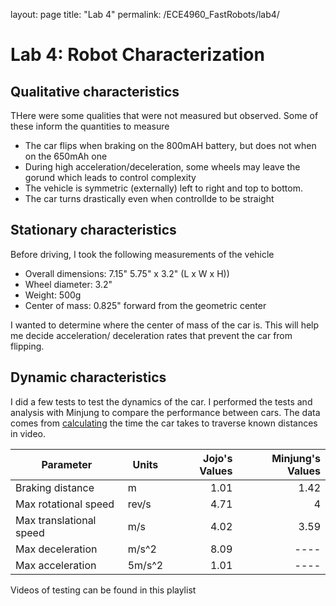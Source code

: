 layout: page
title: "Lab 4"
permalink: /ECE4960_FastRobots/lab4/


# Lab 4: Robot Characterization

## Qualitative characteristics
THere were some qualities that were not measured but observed. Some of these inform the quantities to measure
* The car flips when braking on the 800mAH battery, but does not when on the 650mAh one
* During high acceleration/deceleration, some wheels may leave the gorund which leads to control complexity
* The vehicle is symmetric (externally) left to right and top to bottom.
* The car turns drastically even when controllde to be straight

## Stationary characteristics
Before driving, I took the following measurements of the vehicle

* Overall dimensions: 7.15" 5.75" x 3.2" (L x W x H))
* Wheel diameter: 3.2"
* Weight: 500g
* Center of mass: 0.825" forward from the geometric center

I wanted to determine where the center of mass of the car is. This will help me decide acceleration/ deceleration rates that prevent the car from flipping.

## Dynamic characteristics
I did a few tests to test the dynamics of the car. I performed the tests and analysis with Minjung to compare the performance between cars. The data comes from [calculating](https://docs.google.com/spreadsheets/d/1idWWSh0xEPE-ISRhdxRxrnuk90jsQ51Zb4AoevzzLYQ/edit?usp=sharing) the time the car takes to traverse known distances in video. 

| Parameter               | Units      |Jojo's Values  | Minjung's Values  | 
|-------------------------|------------|--------------:|------------------:|
| Braking distance        | m          | 1.01          | 1.42              | 
| Max rotational speed    | rev/s      | 4.71          | 4                 | 
| Max translational speed | m/s        | 4.02          | 3.59              | 
| Max deceleration        | m/s^2      | 8.09          | ----              |
| Max acceleration        | 5m/s^2     | 1.01          | ----              |

Videos of testing can be found in this playlist
